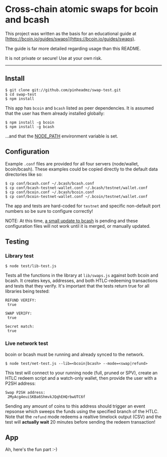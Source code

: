 # Cross-chain atomic swaps for bcoin and bcash

This project was written as the basis for an educational guide at
[https://bcoin.io/guides/swaps](https://bcoin.io/guides/swaps).

The guide is far more detailed regarding usage than this README.

It is not private or secure! Use at your own risk.

---

## Install

```
$ git clone git://github.com/pinheadmz/swap-test.git
$ cd swap-test
$ npm install
```

This app has `bcoin` and `bcash` listed as peer dependencies.
It is assumed that the user has them already installed globally:

```
$ npm install -g bcoin
$ npm install -g bcash
```

...and that the [NODE_PATH](https://nodejs.org/api/modules.html#modules_loading_from_the_global_folders)
environment variable is set.

## Configuration

Example `.conf` files are provided for all four servers (node/wallet, bcoin/bcash).
These examples could be copied directly to the default data directories like so:

```
$ cp conf/bcash.conf ~/.bcash/bcash.conf
$ cp conf/bcash-testnet-wallet.conf ~/.bcash/testnet/wallet.conf
$ cp conf/bcoin.conf ~/.bcash/bcoin.conf
$ cp conf/bcoin-testnet-wallet.conf ~/.bcoin/testnet/wallet.conf
```

The app and tests are hard-coded for `testnet` and specific non-default port numbers so be
sure to configure correctly!

NOTE: At this time, [a small update to bcash](https://github.com/bcoin-org/bcash/pull/92/files)
is pending and these configuration files will not work until it is merged, or manually updated.

## Testing

### Library test

```
$ node test/lib-test.js
```

Tests all the functions in the library at `lib/swaps.js` against both bcoin and bcash.
It creates keys, addresses, and both HTLC-redeeming transactions and tests that they verify.
It's important that the tests return true for all libraries being tested:

```
REFUND VERIFY:
 true

SWAP VERIFY:
 true

Secret match:
 true
 ```

### Live network test

bcoin or bcash must be running and already synced to the network.


```
$ node test/net-test.js --lib=<bcoin|bcash> --mode=<swap|refund>
```

This test will connect to your running node (full, pruned or SPV), create an HTLC redeem script
and a watch-only wallet, then provide the user with a P2SH address:

```
Swap P2SH address:
 2MyAcg4euiSKBa6ShmvkJQqhEHQrbwUTC6f
```

Sending any amount of coins to this address should trigger an event repsonse which
sweeps the funds using the specified branch of the HTLC. Note that the `refund` mode
redeems a realtive timelock output (CSV) and the test will **actually wait** 20 minutes before sending
the redeem transaction!

## App

Ah, here's the fun part :-)




